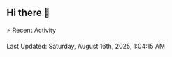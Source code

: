 ## Hi there 👋

⚡ Recent Activity
<!--RECENT_ACTIVITY:start-->
<!--RECENT_ACTIVITY:end-->
<!--RECENT_ACTIVITY:last_update-->
Last Updated: Saturday, August 16th, 2025, 1:04:15 AM
<!--RECENT_ACTIVITY:last_update_end-->
